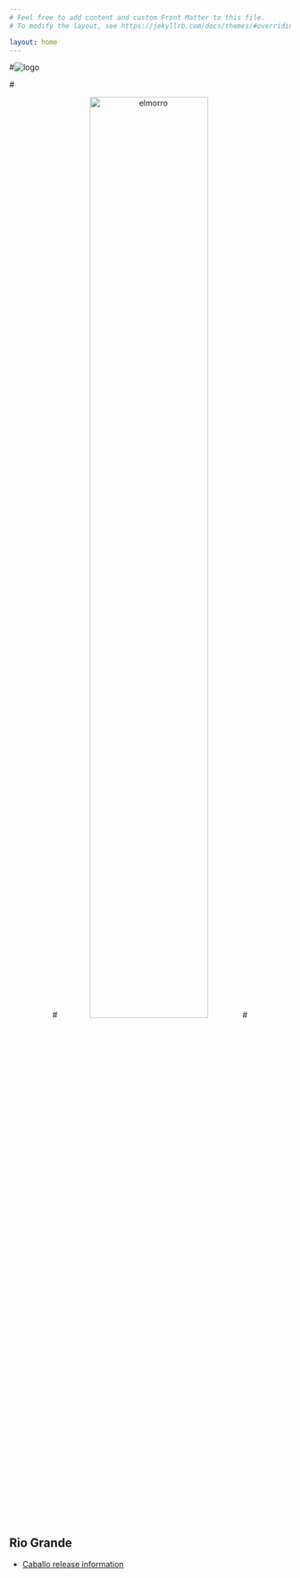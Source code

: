 ```yaml
---
# Feel free to add content and custom Front Matter to this file.
# To modify the layout, see https://jekyllrb.com/docs/themes/#overriding-theme-defaults

layout: home
---
```


#![logo](logo.png)

#<center>
#<img src="images/elmorro.jpeg" alt="elmorro" width="65%"/> 
#</center>
#
## Rio Grande

- [Caballo release information](caballo.png) 

